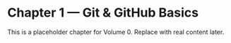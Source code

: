﻿# Chapter 1 — Git & GitHub Basics

This is a placeholder chapter for Volume 0. Replace with real content later.

